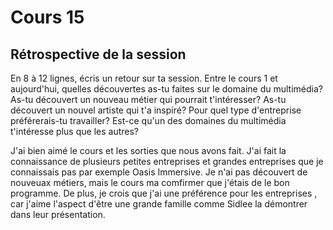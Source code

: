 # Cours 15
## Rétrospective de la session

En 8 à 12 lignes, écris un retour sur ta session. Entre le cours 1 et aujourd'hui, quelles découvertes as-tu faites sur le domaine du multimédia? As-tu découvert un nouveau métier qui pourrait t'intéresser? As-tu découvert un nouvel artiste qui t'a inspiré? Pour quel type d'entreprise préférerais-tu travailler? Est-ce qu'un des domaines du multimédia t'intéresse plus que les autres? 

J'ai bien aimé le cours et les sorties que nous avons fait. J'ai fait la connaissance de plusieurs petites entreprises et grandes entreprises que je connaissais pas par exemple Oasis Immersive. Je n'ai pas découvert de nouveuax métiers, mais le cours ma comfirmer que j'étais de le bon programme. De plus, je crois que j'ai une préférence pour les entreprises , car j'aime l'aspect d'être une grande famille comme Sidlee la démontrer dans leur présentation.

